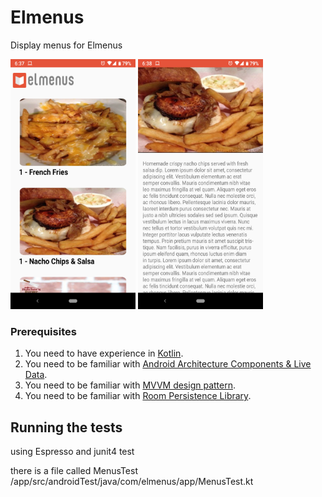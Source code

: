 # Elmenus
Display menus for Elmenus

<img src="/screenshots/Screenshot_20180901-183756.png" width="200" height="400" /> <img src="/screenshots/Screenshot_20180901-183824.png" width="200" height="400" />


### Prerequisites

 1. You need to have experience in [Kotlin](https://kotlinlang.org).
 2. You need to be familiar with [Android Architecture Components & Live Data](https://developer.android.com/topic/libraries/architecture/).
 3. You need to be familiar with [MVVM design pattern](https://en.wikipedia.org/wiki/Model–view–viewmodel).
 4. You need to be familiar with [Room Persistence Library](https://developer.android.com/topic/libraries/architecture/room).

 ## Running the tests

 using Espresso and junit4 test

 there is a file called MenusTest
  /app/src/androidTest/java/com/elmenus/app/MenusTest.kt

